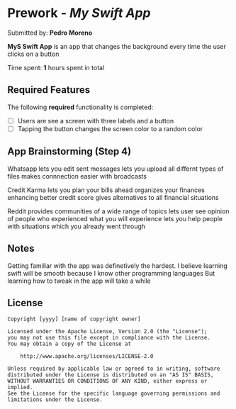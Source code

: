 # Prework - *My Swift App*

Submitted by: **Pedro Moreno**

**MyS Swift App** is an app that changes the background every time the user clicks on a button

Time spent: **1** hours spent in total

## Required Features

The following **required** functionality is completed:

- [ ] Users are see a screen with three labels and a button
- [ ] Tapping the button changes the screen color to a random color

## App Brainstorming (Step 4)

Whatsapp
  lets you edit sent messages
  lets you upload all differnt types of files
  makes connnection easier with broadcasts

Credit Karma 
  lets you plan your bills ahead
  organizes your finances enhancing better credit score
  gives alternatives to all financial situations

Reddit
  provides communities of a wide range of topics
  lets user see opinion of people who experienced what you will experience
  lets you help people with situations which you already went through 

## Notes

Getting familiar with the app was definetively the hardest. I believe learning swift will be smooth because I know other programming languages
But learning how to tweak in the app will take a while

## License

    Copyright [yyyy] [name of copyright owner]

    Licensed under the Apache License, Version 2.0 (the "License");
    you may not use this file except in compliance with the License.
    You may obtain a copy of the License at

        http://www.apache.org/licenses/LICENSE-2.0

    Unless required by applicable law or agreed to in writing, software
    distributed under the License is distributed on an "AS IS" BASIS,
    WITHOUT WARRANTIES OR CONDITIONS OF ANY KIND, either express or implied.
    See the License for the specific language governing permissions and
    limitations under the License.
